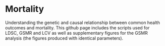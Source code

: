 # Mortality

Understanding the genetic and causal relationship between common health outcomes and
mortality. 
This github page includes the scripts used for LDSC, GSMR and LCV as well as supplementary figures for the GSMR analysis (the figures produced with identical parameters).



